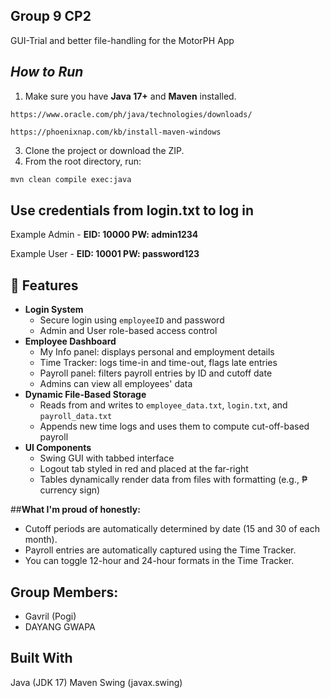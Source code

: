 ## Group 9 CP2

GUI-Trial and better file-handling for the MotorPH App

##  *How to Run*

1. Make sure you have **Java 17+** and **Maven** installed.

```Here's the link to download Java
https://www.oracle.com/ph/java/technologies/downloads/
```
```Here's how to install Maven:
https://phoenixnap.com/kb/install-maven-windows
```
3. Clone the project or download the ZIP.
4. From the root directory, run:


```bash
mvn clean compile exec:java
```

## **Use credentials from login.txt to log in**

Example Admin - **EID: 10000 PW: admin1234**

Example User - **EID: 10001 PW: password123**

## 🧾 Features

- **Login System**  
  - Secure login using `employeeID` and password  
  - Admin and User role-based access control  
- **Employee Dashboard**  
  - My Info panel: displays personal and employment details  
  - Time Tracker: logs time-in and time-out, flags late entries  
  - Payroll panel: filters payroll entries by ID and cutoff date  
  - Admins can view all employees' data  
- **Dynamic File-Based Storage**  
  - Reads from and writes to `employee_data.txt`, `login.txt`, and `payroll_data.txt`  
  - Appends new time logs and uses them to compute cut-off-based payroll  
- **UI Components**  
  - Swing GUI with tabbed interface  
  - Logout tab styled in red and placed at the far-right  
  - Tables dynamically render data from files with formatting (e.g., ₱ currency sign)

##**What I'm proud of honestly:**
- Cutoff periods are automatically determined by date (15 and 30 of each month).
- Payroll entries are automatically captured using the Time Tracker.
- You can toggle 12-hour and 24-hour formats in the Time Tracker.

## Group Members:
- Gavril (Pogi)
- DAYANG GWAPA

## Built With
Java (JDK 17)
Maven
Swing (javax.swing)

